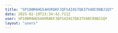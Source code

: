 ```yaml
---
title: "SP100M4HG54HVR8KFJQFS4Z4S7Q637V40C99BJ1QY"
date: 2025-02-19T23:34:42.711Z
user: SP100M4HG54HVR8KFJQFS4Z4S7Q637V40C99BJ1QY
layout: "users"
---
```

    